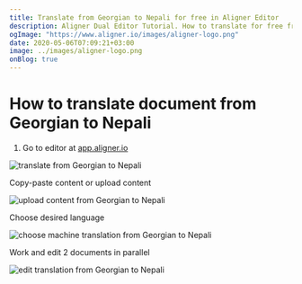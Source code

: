 ```yaml
---
title: Translate from Georgian to Nepali for free in Aligner Editor
description: Aligner Dual Editor Tutorial. How to translate for free from Georgian to Nepali. Aligner is multilingual document management platform. 
ogImage: "https://www.aligner.io/images/aligner-logo.png"
date: 2020-05-06T07:09:21+03:00
image: ../images/aligner-logo.png
onBlog: true
---
```


# How to translate document from Georgian to Nepali

1. Go to editor at [app.aligner.io](https://app.aligner.io "Aligner App web page")

![translate from Georgian to Nepali](../aligner-blank-editor.png "translate from Georgian to Nepali")

Copy-paste content or upload content

![upload content from Georgian to Nepali](../aligner-uploaded-document.png "upload content from Georgian to Nepali")

Choose desired language

![choose machine translation from Georgian to Nepali](../aligner-language-dropdown.png "choose machine translation from Georgian to Nepali")

Work and edit 2 documents in parallel

![edit translation from Georgian to Nepali](../aligner-double-sitded-editor.png "edit translation from Georgian to Nepali")

